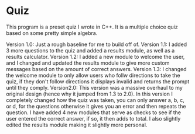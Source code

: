 # Quiz
This program is a preset quiz I wrote in C++. It is a multiple choice quiz based on some pretty simple algebra.


Version 1.0: Just a rough baseline for me to build off of.
Version 1.1: I added 3 more questions to the quiz and added a results module, as well as a results calculator.
Version 1.2: I added a new module to welcome the user, and I changed and updated the results module to give more custom messages based on the amount of correct answers.
Version 1.3: I changed the welcome module to only allow users who follw directions to take the quiz, if they don't follow directions it displays invalid and returns the              prompt until they comply.
Version2.0: This version was a massive overhaul to my original design (hence why it jumped from 1.3 to 2.0). In this version I completely changed how the quiz was taken, you can only answer a, b, c, or d, for the questions otherwise it gives you an error and then repeats the question. I have added 4 new modules that serve as checks to see if the user entered the correct answer, if so, it then adds to total. I also slightly edited the results module making it slightly more personal.
